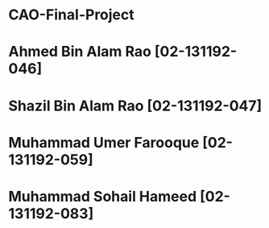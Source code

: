 # CAO-Final-Project
# Ahmed Bin Alam Rao [02-131192-046]
# Shazil Bin Alam Rao [02-131192-047]
# Muhammad Umer Farooque [02-131192-059]
# Muhammad Sohail Hameed [02-131192-083]
